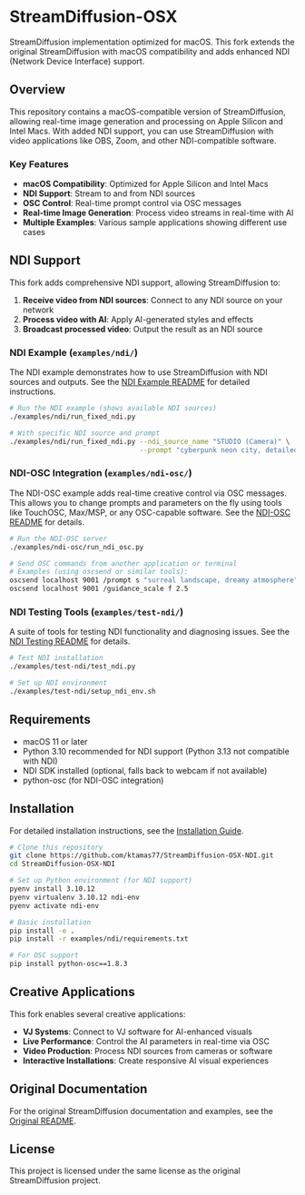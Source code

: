 # StreamDiffusion-OSX

StreamDiffusion implementation optimized for macOS. This fork extends the original StreamDiffusion with macOS compatibility and adds enhanced NDI (Network Device Interface) support.

## Overview

This repository contains a macOS-compatible version of StreamDiffusion, allowing real-time image generation and processing on Apple Silicon and Intel Macs. With added NDI support, you can use StreamDiffusion with video applications like OBS, Zoom, and other NDI-compatible software.

### Key Features

- **macOS Compatibility**: Optimized for Apple Silicon and Intel Macs
- **NDI Support**: Stream to and from NDI sources
- **OSC Control**: Real-time prompt control via OSC messages
- **Real-time Image Generation**: Process video streams in real-time with AI
- **Multiple Examples**: Various sample applications showing different use cases

## NDI Support

This fork adds comprehensive NDI support, allowing StreamDiffusion to:

1. **Receive video from NDI sources**: Connect to any NDI source on your network
2. **Process video with AI**: Apply AI-generated styles and effects
3. **Broadcast processed video**: Output the result as an NDI source

### NDI Example (`examples/ndi/`)

The NDI example demonstrates how to use StreamDiffusion with NDI sources and outputs. See the [NDI Example README](examples/ndi/README.md) for detailed instructions.

```bash
# Run the NDI example (shows available NDI sources)
./examples/ndi/run_fixed_ndi.py

# With specific NDI source and prompt
./examples/ndi/run_fixed_ndi.py --ndi_source_name "STUDIO (Camera)" \
                                --prompt "cyberpunk neon city, detailed"
```

### NDI-OSC Integration (`examples/ndi-osc/`)

The NDI-OSC example adds real-time creative control via OSC messages. This allows you to change prompts and parameters on the fly using tools like TouchOSC, Max/MSP, or any OSC-capable software. See the [NDI-OSC README](examples/ndi-osc/README.md) for details.

```bash
# Run the NDI-OSC server
./examples/ndi-osc/run_ndi_osc.py

# Send OSC commands from another application or terminal
# Examples (using oscsend or similar tools):
oscsend localhost 9001 /prompt s "surreal landscape, dreamy atmosphere"
oscsend localhost 9001 /guidance_scale f 2.5
```

### NDI Testing Tools (`examples/test-ndi/`)

A suite of tools for testing NDI functionality and diagnosing issues. See the [NDI Testing README](examples/test-ndi/README.md) for details.

```bash
# Test NDI installation
./examples/test-ndi/test_ndi.py

# Set up NDI environment
./examples/test-ndi/setup_ndi_env.sh
```

## Requirements

- macOS 11 or later
- Python 3.10 recommended for NDI support (Python 3.13 not compatible with NDI)
- NDI SDK installed (optional, falls back to webcam if not available)
- python-osc (for NDI-OSC integration)

## Installation

For detailed installation instructions, see the [Installation Guide](examples/test-ndi/INSTALL.md).

```bash
# Clone this repository
git clone https://github.com/ktamas77/StreamDiffusion-OSX-NDI.git
cd StreamDiffusion-OSX-NDI

# Set up Python environment (for NDI support)
pyenv install 3.10.12
pyenv virtualenv 3.10.12 ndi-env
pyenv activate ndi-env

# Basic installation
pip install -e .
pip install -r examples/ndi/requirements.txt

# For OSC support
pip install python-osc==1.8.3
```

## Creative Applications

This fork enables several creative applications:

- **VJ Systems**: Connect to VJ software for AI-enhanced visuals
- **Live Performance**: Control the AI parameters in real-time via OSC
- **Video Production**: Process NDI sources from cameras or software
- **Interactive Installations**: Create responsive AI visual experiences

## Original Documentation

For the original StreamDiffusion documentation and examples, see the [Original README](README_original.md).

## License

This project is licensed under the same license as the original StreamDiffusion project.